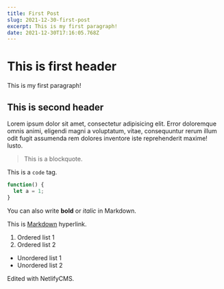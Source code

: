 ```yaml
---
title: First Post
slug: 2021-12-30-first-post
excerpt: This is my first paragraph!
date: 2021-12-30T17:16:05.768Z
---
```

# This is first header

This is my first paragraph!

## This is second header

Lorem ipsum dolor sit amet, consectetur adipisicing elit. Error doloremque omnis animi, eligendi magni a voluptatum, vitae, consequuntur rerum illum odit fugit assumenda rem dolores inventore iste reprehenderit maxime! Iusto.

> This is a blockquote.

This is a `code` tag.

```javascript
function() {
  let a = 1;
}
```

You can also write **bold** or *italic* in Markdown.

This is [Markdown](https://www.markdownguide.org/) hyperlink.

1. Ordered list 1
2. Ordered list 2

* Unordered list 1
* Unordered list 2

Edited with NetlifyCMS.